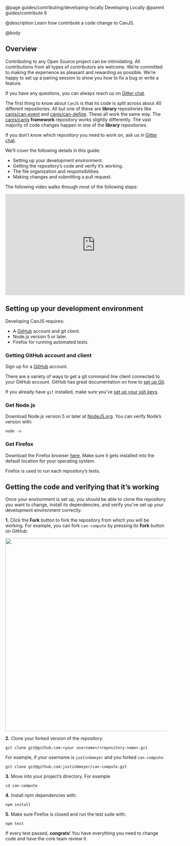 @page guides/contributing/developing-locally Developing Locally
@parent guides/contribute 6

@description Learn how contribute a code change to CanJS.

@body

## Overview

Contributing to any Open Source project can be intimidating.  All contributions from all types of contributors are welcome.  We’re
committed to making the experience as pleasant and rewarding as possible.  We’re happy to set up a
pairing session to show you how to fix a bug or write a feature.  

If you have any questions, you can always reach us on [Gitter chat](https://gitter.im/canjs/canjs).

The first thing to know about `CanJS` is that its code is split across about 40 different
repositories.  All but one of these are __library__ repositories like
[canjs/can-event](https://github.com/canjs/can-event) and [canjs/can-define](https://github.com/canjs/can-define).  These all work the same way.
The [canjs/canjs](https://github.com/canjs/canjs) __framework__ repository works slightly
differently.  The vast majority of code changes happen in one of the __library__
repositories.

If you don’t know which repository you need to work on, ask us in [Gitter chat](https://gitter.im/canjs/canjs).

We’ll cover the following details in this guide:

- Setting up your development environment.
- Getting the repository’s code and verify it’s working.
- The file organization and responsibilities.
- Making changes and submitting a pull request.

The following video walks through most of the following steps:

<iframe width="560" height="315" src="https://www.youtube.com/embed/PRuueWqnpIw" frameborder="0" allowfullscreen></iframe>

## Setting up your development environment

Developing CanJS requires:

 - A [GitHub](https://github.com/) account and git client.
 - Node.js version 5 or later.
 - Firefox for running automated tests.

### Getting GitHub account and client

Sign up for a [GitHub](https://github.com/) account.  

There are a variety of ways to get a git command line client
connected to your GitHub account. GitHub has
great documentation on how to [set up Git](https://help.github.com/articles/set-up-git/).


If you already have `git` installed, make sure you’ve
[set up your ssh keys](https://help.github.com/articles/adding-a-new-ssh-key-to-your-github-account/).

### Get Node.js

Download Node.js version 5 or later at [NodeJS.org](https://nodejs.org).  You can
verify Node’s version with:

```
node -v
```

### Get Firefox

Download the Firefox browser
[here](https://www.mozilla.org/en-US/firefox/new/). Make sure it gets installed into the
default location for your operating system.

Firefox is used to run each repository’s tests.


## Getting the code and verifying that it’s working

Once your environment is set up, you should be able to clone the repository you
want to change, install its dependencies, and verify you’ve set up your
development environment correctly.

__1.__  Click the __Fork__ button to fork the repository from which you will be working.
For example, you can fork `can-compute` by pressing its __Fork__ button on GitHub:

<img src="../../../docs/can-guides/contribute/fork.png" width="600px"/>


__2.__ Clone your forked version of the repository:

```
git clone git@github.com:<your username>/<repository-name>.git
```

For example, if your username is `justinbmeyer` and you forked `can-compute`:

```
git clone git@github.com:justinbmeyer/can-compute.git
```

__3.__ Move into your project’s directory.  For example

```
cd can-compute
```

__4.__ Install npm dependencies with:

```
npm install
```

__5.__ Make sure Firefox is closed and run the test suite with:

```
npm test
```

If every test passed, __congrats__! You have everything you need to
change code and have the core team review it.
